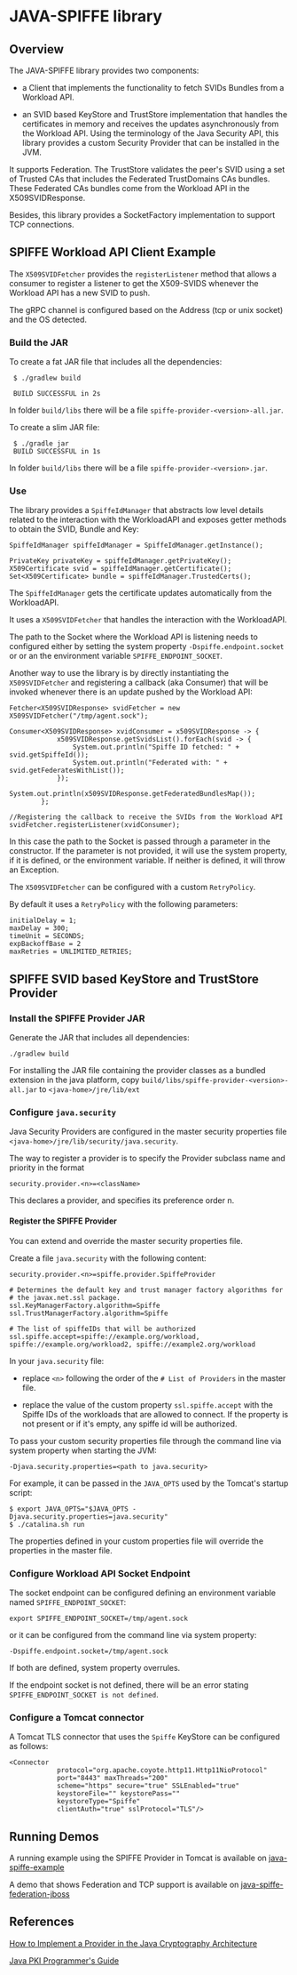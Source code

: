 # JAVA-SPIFFE library

## Overview

The JAVA-SPIFFE library provides two components: 
 
 - a Client that implements the functionality to fetch SVIDs Bundles from a Workload API. 

 - an SVID based KeyStore and TrustStore implementation that handles the certificates in memory
and receives the updates asynchronously from the Workload API. Using the terminology of the Java Security API, 
this library provides a custom Security Provider that can be installed in the JVM. 

It supports Federation. The TrustStore validates the peer's SVID using a set of Trusted CAs that includes the 
Federated TrustDomains CAs bundles. These Federated CAs bundles come from the Workload API in the X509SVIDResponse.

Besides, this library provides a SocketFactory implementation to support TCP connections.

## SPIFFE Workload API Client Example

The `X509SVIDFetcher` provides the `registerListener` method that allows a consumer to register a listener 
to get the X509-SVIDS whenever the Workload API has a new SVID to push. 

The gRPC channel is configured based on the Address (tcp or unix socket) and the OS detected.

### Build the JAR

To create a fat JAR file that includes all the dependencies: 

```
 $ ./gradlew build
 
 BUILD SUCCESSFUL in 2s
```

In folder `build/libs` there will be a file `spiffe-provider-<version>-all.jar`.  


To create a slim JAR file:

```
 $ ./gradle jar
 BUILD SUCCESSFUL in 1s
```

In folder `build/libs` there will be a file `spiffe-provider-<version>.jar`. 


### Use

The library provides a `SpiffeIdManager` that abstracts low level details related to the interaction with the WorkloadAPI and exposes
getter methods to obtain the SVID, Bundle and Key:

```
SpiffeIdManager spiffeIdManager = SpiffeIdManager.getInstance();

PrivateKey privateKey = spiffeIdManager.getPrivateKey();
X509Certificate svid = spiffeIdManager.getCertificate();
Set<X509Certificate> bundle = spiffeIdManager.TrustedCerts();    
```

The `SpiffeIdManager` gets the certificate updates automatically from the WorkloadAPI. 

It uses a `X509SVIDFetcher` that handles the interaction with the WorkloadAPI. 

The path to the Socket where the Workload API is listening needs to configured either by setting the system property `-Dspiffe.endpoint.socket` or
or an the environment variable `SPIFFE_ENDPOINT_SOCKET`.


Another way to use the library is by directly instantiating the `X509SVIDFetcher` and registering a callback (aka Consumer) 
that will be invoked whenever there is an update pushed by the Workload API: 

```
Fetcher<X509SVIDResponse> svidFetcher = new X509SVIDFetcher("/tmp/agent.sock");

Consumer<X509SVIDResponse> xvidConsumer = x509SVIDResponse -> {
            x509SVIDResponse.getSvidsList().forEach(svid -> {
                System.out.println("Spiffe ID fetched: " + svid.getSpiffeId());
                System.out.println("Federated with: " + svid.getFederatesWithList());
            });
            System.out.println(x509SVIDResponse.getFederatedBundlesMap());
        };

//Registering the callback to receive the SVIDs from the Workload API
svidFetcher.registerListener(xvidConsumer);
```

In this case the path to the Socket is passed through a parameter in the constructor. If the parameter is not provided, it will
use the system property, if it is defined, or the environment variable. If neither is defined, it will throw an Exception. 

The `X509SVIDFetcher` can be configured with a custom `RetryPolicy`. 

By default it uses a `RetryPolicy` with the following parameters:

```
initialDelay = 1;
maxDelay = 300;
timeUnit = SECONDS;
expBackoffBase = 2
maxRetries = UNLIMITED_RETRIES;
```

## SPIFFE SVID based KeyStore and TrustStore Provider

### Install the SPIFFE Provider JAR

Generate the JAR that includes all dependencies: 

```
./gradlew build
```

For installing the JAR file containing the provider classes as a bundled extension in the java platform, copy 
`build/libs/spiffe-provider-<version>-all.jar` to `<java-home>/jre/lib/ext`

### Configure `java.security` 

Java Security Providers are configured in the master security properties file `<java-home>/jre/lib/security/java.security`. 

The way to register a provider is to specify the Provider subclass name and priority in the format

```
security.provider.<n>=<className>
```

This declares a provider, and specifies its preference order n.

#### Register the SPIFFE Provider

You can extend and override the master security properties file. 

Create a file `java.security` with the following content:

```
security.provider.<n>=spiffe.provider.SpiffeProvider

# Determines the default key and trust manager factory algorithms for
# the javax.net.ssl package.
ssl.KeyManagerFactory.algorithm=Spiffe
ssl.TrustManagerFactory.algorithm=Spiffe

# The list of spiffeIDs that will be authorized
ssl.spiffe.accept=spiffe://example.org/workload, spiffe://example.org/workload2, spiffe://example2.org/workload
```

In your `java.security` file: 

* replace `<n>` following the order of the `# List of Providers` in the master file. 

* replace the value of the custom property `ssl.spiffe.accept` with the Spiffe IDs of the workloads that are allowed to connect.
If the property is not present or if it's empty, any spiffe id will be authorized. 

To pass your custom security properties file through the command line via system property when starting the JVM:

```
-Djava.security.properties=<path to java.security>
```

For example, it can be passed in the `JAVA_OPTS` used by the Tomcat's startup script: 

```
$ export JAVA_OPTS="$JAVA_OPTS -Djava.security.properties=java.security"
$ ./catalina.sh run
```

The properties defined in your custom properties file will override the properties in the master file. 

### Configure Workload API Socket Endpoint

The socket endpoint can be configured defining an environment variable named `SPIFFE_ENDPOINT_SOCKET`: 

```
export SPIFFE_ENDPOINT_SOCKET=/tmp/agent.sock
``` 

or it can be configured from the command line via system property: 

```
-Dspiffe.endpoint.socket=/tmp/agent.sock
```

If both are defined, system property overrules. 

If the endpoint socket is not defined, there will be an error stating `SPIFFE_ENDPOINT_SOCKET is not defined`.

### Configure a Tomcat connector

A Tomcat TLS connector that uses the `Spiffe` KeyStore can be configured as follows: 

```
<Connector
            protocol="org.apache.coyote.http11.Http11NioProtocol"
            port="8443" maxThreads="200"
            scheme="https" secure="true" SSLEnabled="true"
            keystoreFile="" keystorePass=""
            keystoreType="Spiffe"
            clientAuth="true" sslProtocol="TLS"/>
```

## Running Demos

A running example using the SPIFFE Provider in Tomcat is available on [java-spiffe-example](https://github.com/spiffe/spiffe-example/tree/master/java-keystore-tomcat-demo)

A demo that shows Federation and TCP support is available on [java-spiffe-federation-jboss](https://github.com/spiffe/spiffe-example/tree/master/java-spiffe-federation-jboss)

## References 

[How to Implement a Provider in the Java Cryptography Architecture](https://docs.oracle.com/javase/8/docs/technotes/guides/security/crypto/HowToImplAProvider.html)

[Java PKI Programmer's Guide](https://docs.oracle.com/javase/8/docs/technotes/guides/security/certpath/CertPathProgGuide.html)

